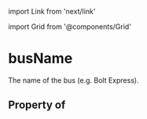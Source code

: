 import Link from 'next/link'
  
import Grid from '@components/Grid'

# busName

The name of the bus (e.g. Bolt Express).

## Property of



